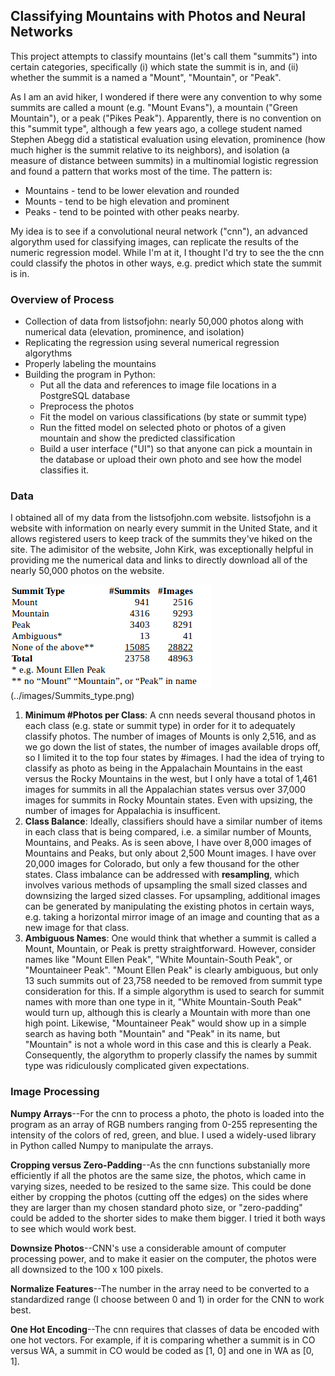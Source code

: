 ## **Classifying Mountains with Photos and Neural Networks**

This project attempts to classify mountains \(let's call them "summits"\) into certain categories, specifically \(i\) which state the summit is in, and \(ii\) whether the summit is a named a "Mount", "Mountain", or "Peak".

As I am an avid hiker, I wondered if there were any convention to why some summits are called a mount \(e.g. "Mount Evans"\), a mountain \("Green Mountain"\), or a peak \("Pikes Peak"\). Apparently, there is no convention on this "summit type", although a few years ago, a college student named Stephen Abegg did a statistical evaluation using elevation, prominence \(how much higher is the summit relative to its neighbors\), and isolation \(a measure of distance between summits\) in a multinomial logistic regression and found a pattern that works most of the time. The pattern is:

* Mountains - tend to be lower elevation and rounded
* Mounts - tend to be high elevation and prominent
* Peaks - tend  to be pointed with other peaks nearby.

My idea is to see if a convolutional neural network \("cnn"\), an advanced algorythm used for classifying images, can replicate the results of the numeric regression model. While I'm at it, I thought I'd try to see the the cnn could classify the photos in other ways, e.g. predict which state the summit is in.

### Overview of Process

* Collection of data from listsofjohn: nearly 50,000 photos along with numerical data \(elevation, prominence, and isolation\)
* Replicating the regression using several numerical regression algorythms
* Properly labeling the mountains
* Building the program in Python:
  * Put all the data and references to image file locations in a PostgreSQL database
  * Preprocess the photos
  * Fit the model on various classifications \(by state or summit type\)
  * Run the fitted model on selected photo or photos of a given mountain and show the predicted classification
  * Build a user interface \("UI"\) so that anyone can pick a mountain in the database or  upload their own photo and see how the model classifies it.

### Data

I obtained all of my data from the listsofjohn.com website. listsofjohn is a website with information on nearly every summit in the United State, and it allows registered users to keep track of the summits they've hiked on the site. The adimisitor of the website, John Kirk, was exceptionally helpful in providing me the numerical data and links to directly download all of the nearly 50,000 photos on the website.

![alt tag](https://github.com/ewhite2142/Capstone/blob/master/images/Summit_type.png)
(../images/Summits_type.png)

1. **Minimum \#Photos per Class**: A cnn needs several thousand photos in each class \(e.g. state or summit type\) in order for it to adequately classify photos. The number of images of Mounts is only 2,516, and as we go down the list of states, the number of images available drops off, so I limited it to the top four states by \#images. I had the idea of trying to classify as photo as being in the Appalachain Mountains in the east versus the Rocky Mountains in the west, but I only have a total of 1,461 images for summits in all the Appalachian states versus over 37,000 images for summits in Rocky Mountain states. Even with upsizing, the number of images for Appalachia is insufficent.
2. **Class Balance**: Ideally, classifiers should have a similar number of items in each class that is being compared, i.e. a similar number of Mounts, Mountains, and Peaks. As is seen above, I have over 8,000 images of Mountains and Peaks, but only about 2,500 Mount images. I have over 20,000 images for Colorado, but only a few thousand for the other states. Class imbalance can be addressed with **resampling**, which involves various methods of upsampling the small sized classes and downsizing the larged sized classes. For upsampling, additional images can be generated by manipulating the existing photos in certain ways, e.g. taking a horizontal mirror image of an image and counting that as a new image for that class.
3. **Ambiguous Names**: One would think that whether a summit is called a Mount, Mountain, or Peak is pretty straightforward. However, consider names like "Mount Ellen Peak", "White Mountain-South Peak",  or "Mountaineer Peak".  "Mount Ellen Peak" is clearly ambiguous, but only 13 such summits out of 23,758 needed to be removed from summit type consideration for this. If a simple algorythm is used to search for summit names with more than one type in it, "White Mountain-South Peak" would turn up, although this is clearly a Mountain with more than one high point. Likewise, "Mountaineer Peak" would show up in a simple search as having both "Mountain" and "Peak" in its name, but "Mountain" is not a whole word in this case and this is clearly a Peak. Consequently, the algorythm to properly classify the names by summit type was ridiculously complicated given expectations.

### Image Processing

**Numpy Arrays**--For the cnn to process a photo, the photo is loaded into the program as an array of RGB numbers ranging from 0-255 representing the intensity of the colors of red, green, and blue. I used a widely-used library in Python called Numpy to manipulate the arrays.

**Cropping versus Zero-Padding**--As the cnn functions substanially more efficiently if all the photos are the same size, the photos, which came in varying sizes, needed to be resized to the same size. This could be done either by cropping the photos \(cutting off the edges\) on the sides where they are larger than my chosen standard photo size, or "zero-padding" could be added to the shorter sides to make them bigger. I tried it both ways to see which would work best.

**Downsize Photos**--CNN's use a considerable amount of computer processing power, and to make it easier on the computer, the photos were all downsized to the 100 x 100 pixels.

**Normalize Features**--The number in the array need to be converted to a standardized range \(I choose between 0 and 1\) in order for the CNN to work best.

**One Hot Encoding**--The cnn requires that classes of data be encoded with one hot vectors. For example, if it is comparing whether a summit is in CO versus WA, a summit in CO would be coded as \[1, 0\] and one in WA as \[0, 1\].
